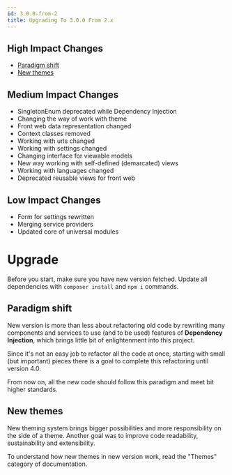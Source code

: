 ```yaml
---
id: 3.0.0-from-2
title: Upgrading To 3.0.0 From 2.x
---
```


## High Impact Changes

- [Paradigm shift](#paradigm-shift)
- [New themes](#new-themes)

## Medium Impact Changes

- SingletonEnum deprecated while Dependency Injection
- Changing the way of work with theme
- Front web data representation changed
- Context classes removed
- Working with urls changed
- Working with settings changed
- Changing interface for viewable models
- New way working with self-defined (demarcated) views
- Working with languages changed
- Deprecated reusable views for front web

## Low Impact Changes

- Form for settings rewritten
- Merging service providers
- Updated core of universal modules

# Upgrade

Before you start, make sure you have new version fetched. Update all dependencies with `composer install` and `npm i` commands.

## Paradigm shift

New version is more than less about refactoring old code by rewriting many components and services to use (and to be used) features of **Dependency Injection**, which brings little bit of enlightenment into this project.

Since it's not an easy job to refactor all the code at once, starting with small (but important) pieces there is a goal to complete this refactoring until version 4.0.

From now on, all the new code should follow this paradigm and meet bit higher standards.

## New themes

New theming system brings bigger possibilities and more responsibility on the side of a theme. Another goal was to improve code readability, sustainability and extensibility.

To understand how new themes in new version work, read the "Themes" category of documentation.
